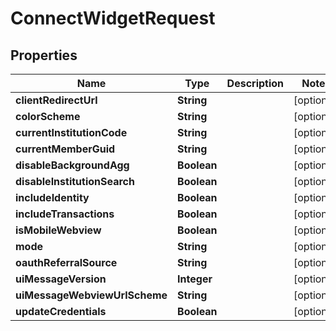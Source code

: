 

# ConnectWidgetRequest


## Properties

| Name | Type | Description | Notes |
|------------ | ------------- | ------------- | -------------|
|**clientRedirectUrl** | **String** |  |  [optional] |
|**colorScheme** | **String** |  |  [optional] |
|**currentInstitutionCode** | **String** |  |  [optional] |
|**currentMemberGuid** | **String** |  |  [optional] |
|**disableBackgroundAgg** | **Boolean** |  |  [optional] |
|**disableInstitutionSearch** | **Boolean** |  |  [optional] |
|**includeIdentity** | **Boolean** |  |  [optional] |
|**includeTransactions** | **Boolean** |  |  [optional] |
|**isMobileWebview** | **Boolean** |  |  [optional] |
|**mode** | **String** |  |  [optional] |
|**oauthReferralSource** | **String** |  |  [optional] |
|**uiMessageVersion** | **Integer** |  |  [optional] |
|**uiMessageWebviewUrlScheme** | **String** |  |  [optional] |
|**updateCredentials** | **Boolean** |  |  [optional] |



